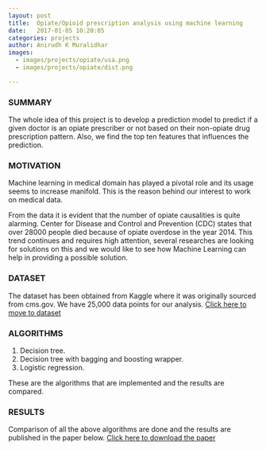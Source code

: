 ```yaml
---
layout: post
title:  Opiate/Opioid prescription analysis using machine learning
date:   2017-01-05 10:20:05
categories: projects
author: Anirudh K Muralidhar
images:
  - images/projects/opiate/usa.png
  - images/projects/opiate/dist.png

---
```


### SUMMARY

The whole idea of this project is to develop a prediction model to predict if a given doctor is an opiate prescriber or not based on their non-opiate drug prescription pattern. Also, we find the top ten features that influences the prediction.

### MOTIVATION

Machine learning in medical domain has played a pivotal role and its usage seems to increase manifold. This is the reason behind our interest to work on medical data.

From the data it is evident that the number of opiate causalities is quite alarming. Center for Disease and Control and Prevention (CDC) states that over 28000 people died because of opiate overdose in the year 2014. This trend continues and requires high attention, several researches are looking for solutions on this and we would like to see how Machine Learning can help in providing a possible solution.

### DATASET

The dataset has been obtained from Kaggle where it was originally sourced from cms.gov. We have 25,000 data points for our analysis.
[Click here to move to dataset](https://www.kaggle.com/apryor6/us-opiate-prescriptions)

### ALGORITHMS

1. Decision tree.
2. Decision tree with bagging and boosting wrapper.
3. Logistic regression.

These are the algorithms that are implemented and the results are compared.

### RESULTS

Comparison of all the above algorithms are done and the results are published in the paper below.
[Click here to download the paper](https://drive.google.com/open?id=0B9nEIkjMSZbjWEh1MzYySjRNbmM)